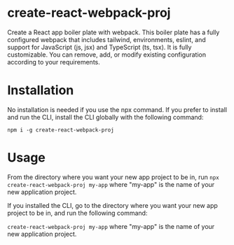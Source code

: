 # create-react-webpack-proj
Create a React app boiler plate with webpack. This boiler plate has a fully configured webpack that includes tailwind, environments, eslint, and support for JavaScript (js, jsx) and TypeScript (ts, tsx). It is fully customizable. You can remove, add, or modify existing configuration according to your requirements.

# Installation
No installation is needed if you use the npx command. If you prefer to install and run the CLI, install the CLI globally with the following command:

`npm i -g create-react-webpack-proj`

# Usage
From the directory where you want your new app project to be in, run `npx create-react-webpack-proj my-app` where "my-app" is the name of your new application project.

If you installed the CLI, go to the directory where you want your new app project to be in, and run the following command:

`create-react-webpack-proj my-app` where "my-app" is the name of your new application project.